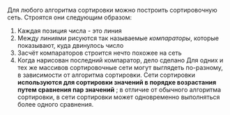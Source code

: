 Для любого алгоритма сортировки можно построить сортировочную сеть. 
Строятся они следующим образом:
1. Каждая позиция числа - это линия
2. Между линиями рисуются так называемые *компараторы*, которые показывают, куда двинулось число
3. Засчёт компараторов строится нечто похожее на сеть
4. Когда нарисован последний компаратор, дело сделано
Для одних и тех же массивов сортировочные сети могут выглядеть по-разному, в зависимости от алгоритма сортировки.
Сети сортировки **используются для сортировки значений в порядке возрастания путем сравнения пар значений** ; в отличие от обычного алгоритма сортировки, в сети сортировки может одновременно выполняться более одного сравнения.


